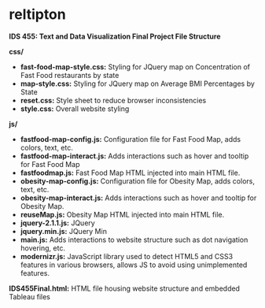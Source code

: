 # reltipton

**IDS 455: Text and Data Visualization Final Project File Structure**

**css/**

- **fast-food-map-style.css:** Styling for JQuery map on Concentration of Fast Food restaurants by state
- **map-style.css:** Styling for JQuery map on Average BMI Percentages by State
- **reset.css:** Style sheet to reduce browser inconsistencies
- **style.css:** Overall website styling

**js/**

- **fastfood-map-config.js:** Configuration file for Fast Food Map, adds colors, text, etc.
- **fastfood-map-interact.js:** Adds interactions such as hover and tooltip for Fast Food Map
- **fastfoodmap.js:** Fast Food Map HTML injected into main HTML file.
- **obesity-map-config.js:** Configuration file for Obesity Map, adds colors, text, etc.
- **obesity-map-interact.js:** Adds interactions such as hover and tooltip for Obesity Map.
- **reuseMap.js:** Obesity Map HTML injected into main HTML file. 
- **jquery-2.1.1.js:** JQuery
- **jquery.min.js:** JQuery Min
- **main.js:** Adds interactions to website structure such as dot navigation hovering, etc. 
- **modernizr.js:** JavaScript library used to detect HTML5 and CSS3 features in various browsers, allows JS to avoid using unimplemented features.	

**IDS455Final.html:** HTML file housing website structure and embedded Tableau files
